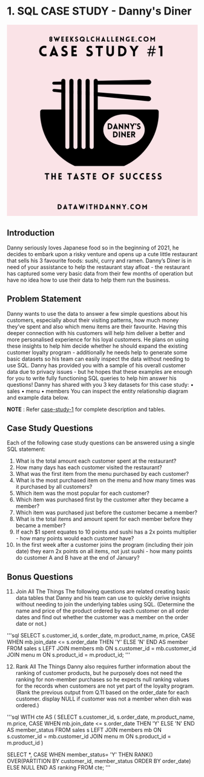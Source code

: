 # 1. SQL CASE STUDY - Danny's Diner

![Dannys Diner](https://github.com/Karishma-Yadav-11/1.SQL-CASE-STUDY-1-Dannys-Diner/blob/main/1.png)

## Introduction
Danny seriously loves Japanese food so in the beginning of 2021, he decides to embark upon a risky venture and opens up a cute little restaurant that sells his 3 favourite foods: sushi, curry and ramen.
Danny’s Diner is in need of your assistance to help the restaurant stay afloat - the restaurant has captured some very basic data from their few months of operation but have no idea how to use their data to help them run the business.
## Problem Statement
Danny wants to use the data to answer a few simple questions about his customers, especially about their visiting patterns, how much money they’ve spent and also which menu items are their favourite. Having this deeper connection with his customers will help him deliver a better and more personalised experience for his loyal customers.
He plans on using these insights to help him decide whether he should expand the existing customer loyalty program - additionally he needs help to generate some basic datasets so his team can easily inspect the data without needing to use SQL.
Danny has provided you with a sample of his overall customer data due to privacy issues - but he hopes that these examples are enough for you to write fully functioning SQL queries to help him answer his questions!
Danny has shared with you 3 key datasets for this case study:
•	sales
•	menu
•	members
You can inspect the entity relationship diagram and example data below.

**NOTE** : Refer [case-study-1](https://8weeksqlchallenge.com/case-study-1/) for complete description and tables. 

## Case Study Questions
Each of the following case study questions can be answered using a single SQL statement:
1.	What is the total amount each customer spent at the restaurant?
2.	How many days has each customer visited the restaurant?
3.	What was the first item from the menu purchased by each customer?
4.	What is the most purchased item on the menu and how many times was it purchased by all customers?
5.	Which item was the most popular for each customer?
6.	Which item was purchased first by the customer after they became a member?
7.	Which item was purchased just before the customer became a member?
8.	What is the total items and amount spent for each member before they became a member?
9.	If each $1 spent equates to 10 points and sushi has a 2x points multiplier - how many points would each customer have?
10.	In the first week after a customer joins the program (including their join date) they earn 2x points on all items, not just sushi - how many points do customer A and B have at the end of January?
    
## Bonus Questions
11. Join All The Things
The following questions are related creating basic data tables that Danny and his team can use to quickly derive insights without needing to join the underlying tables using SQL.
(Determine the name and price of the product ordered by each customer on all order dates and find out whether the customer was a member on the order date or not.)

'''sql
SELECT s.customer_id, s.order_date, m.product_name, m.price,
		CASE
			WHEN mb.join_date <= s.order_date THEN 'Y'
			ELSE 'N'
		END AS member
FROM sales s
LEFT JOIN members mb
ON s.customer_id = mb.customer_id
JOIN menu m
ON s.product_id = m.product_id;
'''

12. Rank All The Things
Danny also requires further information about the ranking of customer products, but he purposely does not need the ranking for non-member purchases so he expects null ranking values for the records when customers are not yet part of the loyalty program.
(Rank the previous output from Q.11 based on the order_date for each customer. display NULL if customer was not a member when dish was ordered.)

'''sql
WITH cte AS
(
SELECT s.customer_id, s.order_date, m.product_name, m.price,
		CASE
			WHEN mb.join_date <= s.order_date THEN 'Y'
			ELSE 'N'
		END AS member_status
FROM sales s
LEFT JOIN members mb
ON s.customer_id = mb.customer_id
JOIN menu m
ON s.product_id = m.product_id
)

SELECT *,
		CASE
			WHEN member_status= 'Y' THEN RANK() OVER(PARTITION BY customer_id, member_status ORDER BY order_date)
			ELSE NULL
		END AS ranking
FROM cte;
'''
